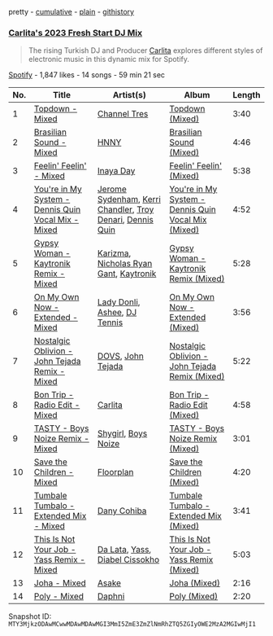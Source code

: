 pretty - [cumulative](/playlists/cumulative/37i9dQZF1DX7BBCSz2YSg7.md) - [plain](/playlists/plain/37i9dQZF1DX7BBCSz2YSg7) - [githistory](https://github.githistory.xyz/mackorone/spotify-playlist-archive/blob/main/playlists/plain/37i9dQZF1DX7BBCSz2YSg7)

### [Carlita's 2023 Fresh Start DJ Mix](https://open.spotify.com/playlist/37i9dQZF1DX7BBCSz2YSg7)

> The rising Turkish DJ and Producer <a href="spotify:artist:1GVbOnrND8b3eh2JZ4opw8">Carlita</a> explores different styles of electronic music in this dynamic mix for Spotify.

[Spotify](https://open.spotify.com/user/spotify) - 1,847 likes - 14 songs - 59 min 21 sec

| No. | Title | Artist(s) | Album | Length |
|---|---|---|---|---|
| 1 | [Topdown \- Mixed](https://open.spotify.com/track/4A6PJwVz599HeWpeLTBJjF) | [Channel Tres](https://open.spotify.com/artist/4cUkGQyhLFqKHBtL58HYVp) | [Topdown \(Mixed\)](https://open.spotify.com/album/1jmeDV1tWUM1KZxVd11HmQ) | 3:40 |
| 2 | [Brasilian Sound \- Mixed](https://open.spotify.com/track/4K9R9l1bVsS74qunxQdiy6) | [HNNY](https://open.spotify.com/artist/6Yae9Ia1nq6JLLojBzwN1r) | [Brasilian Sound \(Mixed\)](https://open.spotify.com/album/4imUeyfRiwhh1Y8NQls5dI) | 4:46 |
| 3 | [Feelin' Feelin' \- Mixed](https://open.spotify.com/track/1FkSlcGmpXuQlgZU7AW0Et) | [Inaya Day](https://open.spotify.com/artist/0Uh7PxwmTPlbP3TbwBG41h) | [Feelin' Feelin' \(Mixed\)](https://open.spotify.com/album/4lYGbPWYXSm01movo8ElNy) | 5:38 |
| 4 | [You're in My System \- Dennis Quin Vocal Mix \- Mixed](https://open.spotify.com/track/2zYO7kqD3ARgylUeiJ4fCT) | [Jerome Sydenham](https://open.spotify.com/artist/4e7xQaHgOjyFZtSic0Nk9B), [Kerri Chandler](https://open.spotify.com/artist/7nqpEU6DCHkNtK1bYsyS3W), [Troy Denari](https://open.spotify.com/artist/2cNKz5QJgfclP9Ay7Okghv), [Dennis Quin](https://open.spotify.com/artist/1iaGffGcjxdzSFkwfCN2Ul) | [You're in My System \- Dennis Quin Vocal Mix \(Mixed\)](https://open.spotify.com/album/46MAhEUdk8kuZz499WsHNy) | 4:52 |
| 5 | [Gypsy Woman \- Kaytronik Remix \- Mixed](https://open.spotify.com/track/1Hsa2EdVRTTeQCF7YXGqzc) | [Karizma](https://open.spotify.com/artist/0HPOumWRIYOhcJ8FRraEsb), [Nicholas Ryan Gant](https://open.spotify.com/artist/1ddTsvSIu8zKa23MTKZNJS), [Kaytronik](https://open.spotify.com/artist/4E3Ym06uZ8vSiMfd9L19Se) | [Gypsy Woman \- Kaytronik Remix \(Mixed\)](https://open.spotify.com/album/3wyKybqVDFMOd7AhAnt7qy) | 5:28 |
| 6 | [On My Own Now \- Extended \- Mixed](https://open.spotify.com/track/2dXJpvaYOIGnZTxGxjLd7N) | [Lady Donli](https://open.spotify.com/artist/5joHzVrVQzu41KFBlZQDvG), [Ashee](https://open.spotify.com/artist/20NZhZk0qrMO7jImyuR3hz), [DJ Tennis](https://open.spotify.com/artist/6vJvFV1A2CpT8s5B1oUN6t) | [On My Own Now \- Extended \(Mixed\)](https://open.spotify.com/album/104BOQNPXZGRaXi59y8CBV) | 3:56 |
| 7 | [Nostalgic Oblivion \- John Tejada Remix \- Mixed](https://open.spotify.com/track/6XuG5H5un2ac0qAIh6DKmj) | [DOVS](https://open.spotify.com/artist/4dTrYioJXOgFCIglYGbXQm), [John Tejada](https://open.spotify.com/artist/2JWmMcE8Z0vapxOIiT7PLq) | [Nostalgic Oblivion \- John Tejada Remix \(Mixed\)](https://open.spotify.com/album/0WzmYy4YkqkjEIOhf8iLlZ) | 5:22 |
| 8 | [Bon Trip \- Radio Edit \- Mixed](https://open.spotify.com/track/0lnD2Sfp9hrqpZaP1nhoOj) | [Carlita](https://open.spotify.com/artist/1GVbOnrND8b3eh2JZ4opw8) | [Bon Trip \- Radio Edit \(Mixed\)](https://open.spotify.com/album/0ljoZAQXl7C0YWhroMhmyf) | 4:58 |
| 9 | [TASTY \- Boys Noize Remix \- Mixed](https://open.spotify.com/track/2UjobrmPOnJesTyNuxzGzI) | [Shygirl](https://open.spotify.com/artist/3M3wTTCDwicRubwMyHyEDy), [Boys Noize](https://open.spotify.com/artist/62k5LKMhymqlDNo2DWOvvv) | [TASTY \- Boys Noize Remix \(Mixed\)](https://open.spotify.com/album/6EbIIfUDq0Wl9BmiA3bhKn) | 3:01 |
| 10 | [Save the Children \- Mixed](https://open.spotify.com/track/7mF8voKNglQdVC7PO7ws5l) | [Floorplan](https://open.spotify.com/artist/0RBnTX5xoVa1bDYt9Qbies) | [Save the Children \(Mixed\)](https://open.spotify.com/album/5T1qv3BeiH1eUM4kRXtQtA) | 4:20 |
| 11 | [Tumbale Tumbalo \- Extended Mix \- Mixed](https://open.spotify.com/track/4Lpp2HdxwwnRo8t9t8IQPC) | [Dany Cohiba](https://open.spotify.com/artist/7FI284PGKQmF6a9I0KTNI1) | [Tumbale Tumbalo \- Extended Mix \(Mixed\)](https://open.spotify.com/album/7Eb4EZUEvgAxHOT9QlXK2g) | 3:41 |
| 12 | [This Is Not Your Job \- Yass Remix \- Mixed](https://open.spotify.com/track/2b0d69MfIrABlvLBI8rJyk) | [Da Lata](https://open.spotify.com/artist/4qjTbJHr1i0O0ViKgFgZqN), [Yass](https://open.spotify.com/artist/1IfDLRzm8snCcXePrYzEI8), [Diabel Cissokho](https://open.spotify.com/artist/2QZiZR6pxRt4ZIqOBAaEkm) | [This Is Not Your Job \- Yass Remix \(Mixed\)](https://open.spotify.com/album/2Puu4ofPMOZVeanbCn6y6x) | 5:03 |
| 13 | [Joha \- Mixed](https://open.spotify.com/track/42h1kGcO1YtEjrPi5pThxp) | [Asake](https://open.spotify.com/artist/3a1tBryiczPAZpgoZN9Rzg) | [Joha \(Mixed\)](https://open.spotify.com/album/6uC049VzF1xCefiSzOlBVm) | 2:16 |
| 14 | [Poly \- Mixed](https://open.spotify.com/track/4Owsfop8DweRJfdpPfbRKN) | [Daphni](https://open.spotify.com/artist/4nhvb6x9ZhPiYCzrHDNia9) | [Poly \(Mixed\)](https://open.spotify.com/album/5b3IJeIvPlgPm9am1sgPBN) | 2:20 |

Snapshot ID: `MTY3MjkzODAwMCwwMDAwMDAwMGI3MmI5ZmE3ZmZlNmRhZTQ5ZGIyOWE2MzA2MGIwMjI1`
